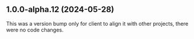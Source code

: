 ## 1.0.0-alpha.12 (2024-05-28)

This was a version bump only for client to align it with other projects, there were no code changes.